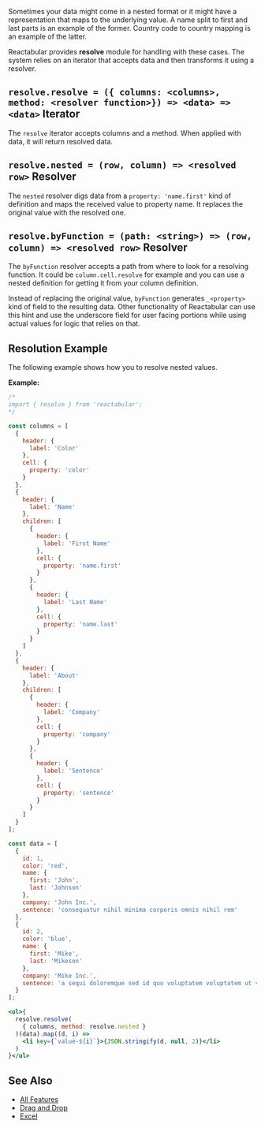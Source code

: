 Sometimes your data might come in a nested format or it might have a representation that maps to the underlying value. A name split to first and last parts is an example of the former. Country code to country mapping is an example of the latter.

Reactabular provides **resolve** module for handling with these cases. The system relies on an iterator that accepts data and then transforms it using a resolver.

## `resolve.resolve = ({ columns: <columns>, method: <resolver function>}) => <data> => <data>` Iterator

The `resolve` iterator accepts columns and a method. When applied with data, it will return resolved data.

## `resolve.nested = (row, column) => <resolved row>` Resolver

The `nested` resolver digs data from a `property: 'name.first'` kind of definition and maps the received value to property name. It replaces the original value with the resolved one.

## `resolve.byFunction = (path: <string>) => (row, column) => <resolved row>` Resolver

The `byFunction` resolver accepts a path from where to look for a resolving function. It could be `column.cell.resolve` for example and you can use a nested definition for getting it from your column definition.

Instead of replacing the original value, `byFunction` generates `_<property>` kind of field to the resulting data. Other functionality of Reactabular can use this hint and use the underscore field for user facing portions while using actual values for logic that relies on that.

## Resolution Example

The following example shows how you to resolve nested values.

**Example:**

```jsx
/*
import { resolve } from 'reactabular';
*/

const columns = [
  {
    header: {
      label: 'Color'
    },
    cell: {
      property: 'color'
    }
  },
  {
    header: {
      label: 'Name'
    },
    children: [
      {
        header: {
          label: 'First Name'
        },
        cell: {
          property: 'name.first'
        }
      },
      {
        header: {
          label: 'Last Name'
        },
        cell: {
          property: 'name.last'
        }
      }
    ]
  },
  {
    header: {
      label: 'About'
    },
    children: [
      {
        header: {
          label: 'Company'
        },
        cell: {
          property: 'company'
        }
      },
      {
        header: {
          label: 'Sentence'
        },
        cell: {
          property: 'sentence'
        }
      }
    ]
  }
];

const data = [
  {
    id: 1,
    color: 'red',
    name: {
      first: 'John',
      last: 'Johnson'
    },
    company: 'John Inc.',
    sentence: 'consequatur nihil minima corporis omnis nihil rem'
  },
  {
    id: 2,
    color: 'blue',
    name: {
      first: 'Mike',
      last: 'Mikeson'
    },
    company: 'Mike Inc.',
    sentence: 'a sequi doloremque sed id quo voluptatem voluptatem ut voluptatibus'
  }
];

<ul>{
  resolve.resolve(
    { columns, method: resolve.nested }
  )(data).map((d, i) =>
    <li key={`value-${i}`}>{JSON.stringify(d, null, 2)}</li>
  )
}</ul>
```

## See Also

* [All Features](/examples/all-features)
* [Drag and Drop](/examples/drag-and-drop)
* [Excel](/examples/excel)
